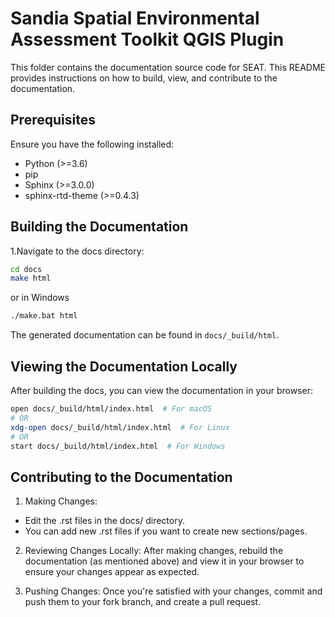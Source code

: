 # Sandia Spatial Environmental Assessment Toolkit QGIS Plugin

This folder contains the documentation source code for SEAT. This README provides instructions on how to build, view, and contribute to the documentation.

## Prerequisites

Ensure you have the following installed:

- Python (>=3.6)
- pip
- Sphinx (>=3.0.0)
- sphinx-rtd-theme (>=0.4.3)

## Building the Documentation

1.Navigate to the docs directory:

```bash
cd docs
make html
```

or in Windows

```bash
./make.bat html
```

The generated documentation can be found in `docs/_build/html`.

## Viewing the Documentation Locally

After building the docs, you can view the documentation in your browser:

```bash
open docs/_build/html/index.html  # For macOS
# OR
xdg-open docs/_build/html/index.html  # For Linux
# OR
start docs/_build/html/index.html  # For Windows
```

## Contributing to the Documentation

1. Making Changes:

- Edit the .rst files in the docs/ directory.
- You can add new .rst files if you want to create new sections/pages.

2. Reviewing Changes Locally:
   After making changes, rebuild the documentation (as mentioned above) and view it in your browser to ensure your changes appear as expected.

3. Pushing Changes:
   Once you're satisfied with your changes, commit and push them to your fork branch, and create a pull request.
